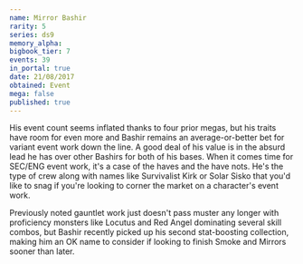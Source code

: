 ```yaml
---
name: Mirror Bashir
rarity: 5
series: ds9
memory_alpha:
bigbook_tier: 7
events: 39
in_portal: true
date: 21/08/2017
obtained: Event
mega: false
published: true
---
```


His event count seems inflated thanks to four prior megas, but his traits have room for even more and Bashir remains an average-or-better bet for variant event work down the line. A good deal of his value is in the absurd lead he has over other Bashirs for both of his bases. When it comes time for SEC/ENG event work, it's a case of the haves and the have nots. He's the type of crew along with names like Survivalist Kirk or Solar Sisko that you'd like to snag if you're looking to corner the market on a character's event work.

Previously noted gauntlet work just doesn't pass muster any longer with proficiency monsters like Locutus and Red Angel dominating several skill combos, but Bashir recently picked up his second stat-boosting collection, making him an OK name to consider if looking to finish Smoke and Mirrors sooner than later.

